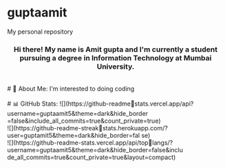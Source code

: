 # guptaamit
My personal repository
<h3 align = "center">Hi there! My name is Amit gupta and I'm 
currently a student pursuing a degree in Information Technology at 
Mumbai University.</h3>
<br>
# 💫 About Me:
I'm interested to doing coding 
<br>
<br>
# 📊 GitHub Stats:
![](https://github-readmestats.vercel.app/api?username=guptaamit5&theme=dark&hide_border
=false&include_all_commits=true&count_private=true)<br/>
![](https://github-readme-streakstats.herokuapp.com/?user=guptamit5&theme=dark&hide_border=fal
se)<br/>
![](https://github-readme-stats.vercel.app/api/toplangs/?username=guptaamit5&theme=dark&hide_border=false&inclu
de_all_commits=true&count_private=true&layout=compact)
